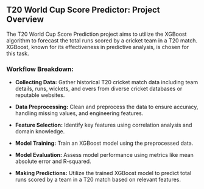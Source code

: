 ## T20 World Cup Score Predictor: Project Overview

The T20 World Cup Score Prediction project aims to utilize the XGBoost algorithm to forecast the total runs scored by a cricket team in a T20 match. XGBoost, known for its effectiveness in predictive analysis, is chosen for this task.

### Workflow Breakdown:

- **Collecting Data:** Gather historical T20 cricket match data including team details, runs, wickets, and overs from diverse cricket databases or reputable websites.

- **Data Preprocessing:** Clean and preprocess the data to ensure accuracy, handling missing values, and engineering features.

- **Feature Selection:** Identify key features using correlation analysis and domain knowledge.

- **Model Training:** Train an XGBoost model using the preprocessed data.

- **Model Evaluation:** Assess model performance using metrics like mean absolute error and R-squared.

- **Making Predictions:** Utilize the trained XGBoost model to predict total runs scored by a team in a T20 match based on relevant features.
